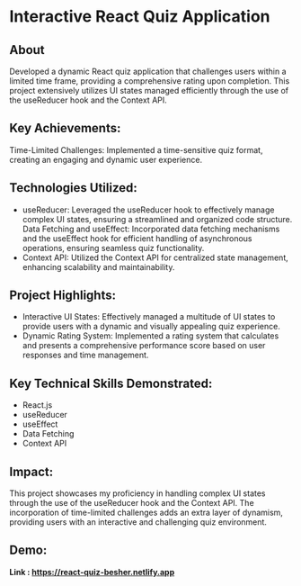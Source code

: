 # Interactive React Quiz Application

## About
Developed a dynamic React quiz application that challenges users within a limited time frame, providing a comprehensive rating upon completion. This project extensively utilizes UI states managed efficiently through the use of the useReducer hook and the Context API.

## Key Achievements:
Time-Limited Challenges: Implemented a time-sensitive quiz format, creating an engaging and dynamic user experience.

## Technologies Utilized:
* useReducer: Leveraged the useReducer hook to effectively manage complex UI states, ensuring a streamlined and organized code structure.
              Data Fetching and useEffect: Incorporated data fetching mechanisms and the useEffect hook for efficient handling of asynchronous operations, ensuring seamless quiz functionality.
* Context API: Utilized the Context API for centralized state management, enhancing scalability and maintainability.

## Project Highlights:
* Interactive UI States: Effectively managed a multitude of UI states to provide users with a dynamic and visually appealing quiz experience.
* Dynamic Rating System: Implemented a rating system that calculates and presents a comprehensive performance score based on user responses and time management.

## Key Technical Skills Demonstrated:
* React.js
* useReducer
* useEffect
* Data Fetching
* Context API

## Impact:
This project showcases my proficiency in handling complex UI states through the use of the useReducer hook and the Context API. The incorporation of time-limited challenges adds an extra layer of dynamism, providing users with an interactive and challenging quiz environment.

## Demo:
**Link : https://react-quiz-besher.netlify.app**
